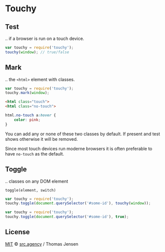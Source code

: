 # Touchy

## Test

.. if a browser is run on a touch device.

```js
var touchy = require('touchy');
touchy(window);	// true/false
```

## Mark

.. the `<html>` element with classes.

```js
var touchy = require('touchy');
touchy.mark(window);
```

```html
<html class="touch">
<html class="no-touch">
```

```css
html.no-touch a:hover {
	color: pink;
}
```

You can add any or none of these two classes by default. If present and
test shows otherwise it will be removed.

Since most touch devices run moderne browsers it is often preferable to
have `no-touch` as the default.

## Toggle

.. classes on any DOM element

```
toggle(element, switch)
```

```js
var touchy = require('touchy');
touchy.toggle(document.querySelector('#some-id'), touchy(window));
```

```js
var touchy = require('touchy');
touchy.toggle(document.querySelector('#some-id'), true);
```

## License

[MIT](http://opensource.org/licenses/MIT) © [src.agency](http://src.agency) / Thomas Jensen
